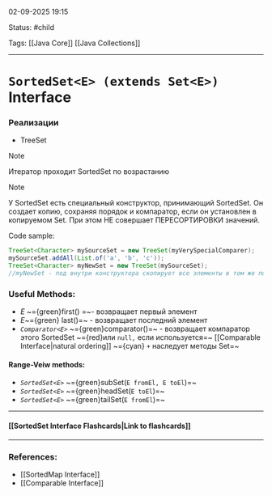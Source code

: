 
02-09-2025 19:15

Status: #child

Tags: [[Java Core]] [[Java Collections]]

---
# `SortedSet<E> (extends Set<E>)` Interface

### Реализации

- TreeSet


>[!note]
>Итератор проходит SortedSet по возрастанию




>[!note]
>У SortedSet есть специальный конструктор, принимающий SortedSet. Он создает копию, сохраняя порядок и компаратор, если он установлен в копируемом Set. При этом НЕ совершает ПЕРЕСОРТИРОВКИ значений.

Code sample:
```java
TreeSet<Character> mySourceSet = new TreeSet(myVerySpecialComparer);
mySourceSet.addAll(List.of('a', 'b', 'c'));
TreeSet<Character> myNewSet = new TreeSet(mySourceSet);
//myNewSet - под внутри конструктора скопирует все элементы в том же порядке без новойй сортировки и скопирует себе указатель на myVerySpecialComparer
```

### Useful Methods:

- *E* ~={green}first() =~- возвращает первый элемент
- *E*~={green} last()=~ - возвращает последний элемент
- *`Comparator<E>`* ~={green}comparator()=~ - возвращает компаратор этого SortedSet ~={red}или `null,` если используется=~ [[Comparable Interface|natural ordering]]
~={cyan} `+` наследует методы Set=~

#### Range-Veiw methods:

- *`SortedSet<E>`* ~={green}subSet(`E fromEl, E toEl`)=~
- *`SortedSet<E>`* ~={green}headSet(`E toEl`)=~
- *`SortedSet<E>`* ~={green}tailSet(`E fromEl`)=~

----
#### [[SortedSet Interface Flashcards|Link to flashcards]]



---
### References:

- [[SortedMap Interface]]
- [[Comparable Interface]]